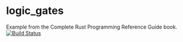 # logic_gates
Example from the Complete Rust Programming Reference Guide book.
[![Build Status](https://travis-ci.org/sunayana/log_gates.svg?branch=master)](https://travis-ci.org/sunayana/logic_gates)
